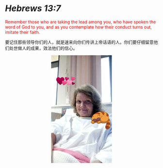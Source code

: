 <link rel="stylesheet" type="text/css" href="style.css">
</link>

*_Hebrews 13:7_*
===
<p style="color:red;">
Remember those who are taking the lead among you, who have spoken the word of God to you, and as you contemplate how their conduct turns out, imitate their faith.
</p>
<p id="trans">
要记住那些领导你们的人，就是速来向你们传讲上帝话语的人。你们要仔细留意他们处世做人的成果，效法他们的信心。
</p>
<p align="center">
<img src="Debbie.jpeg"  width="200" >
</p>